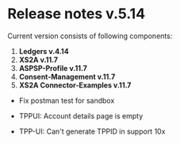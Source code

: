 # Release notes v.5.14

Current version consists of following components:

1. **Ledgers v.4.14**
2. **XS2A v.11.7**
3. **ASPSP-Profile v.11.7**
4. **Consent-Management v.11.7**
5. **XS2A Connector-Examples v.11.7**

-   Fix postman test for sandbox
-   TPPUI: Account details page is empty

-   TPP-UI: Can't generate TPPID in support 10x
